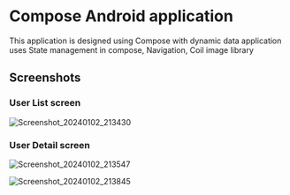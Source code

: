 # Compose Android application

This application is designed using Compose with dynamic data 
application uses  State management in compose, Navigation, Coil image library 


## Screenshots
### User List screen
![Screenshot_20240102_213430](https://github.com/dheerajkushwaha/ComposeDemoBasic/assets/5180120/dc19c218-cdb6-4455-88bd-d54e83172fb0)

### User Detail screen
![Screenshot_20240102_213547](https://github.com/dheerajkushwaha/ComposeDemoBasic/assets/5180120/88ebec31-5cb5-4391-be85-13daea2ba64d)

![Screenshot_20240102_213845](https://github.com/dheerajkushwaha/ComposeDemoBasic/assets/5180120/206c5c02-3a7e-4bf2-abaf-b031ad0b9d2b)



